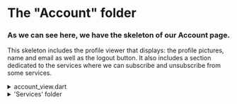 # The "Account" folder

### As we can see here, we have the skeleton of our Account page.

This skeleton includes the profile viewer that displays: the profile pictures, name and email as well as the logout button. It also includes a section dedicated to the services where we can subscribe and unsubscribe from some services.

<details>
<summary>account_view.dart</summary>
<br>
This file displays all the information related to the account. This includes: the profile picture, the username, the email and the logout button.
</details>

<details>
<summary>'Services' folder</summary>
<br>
The 'Services' folder contains all the information related to the subscriptions, and the authentication (if needed). This allows the 'Service Settings' button (located in the profile section) to work. Inside the folder we can find all the function that help display the list of services avaible.
</details>

